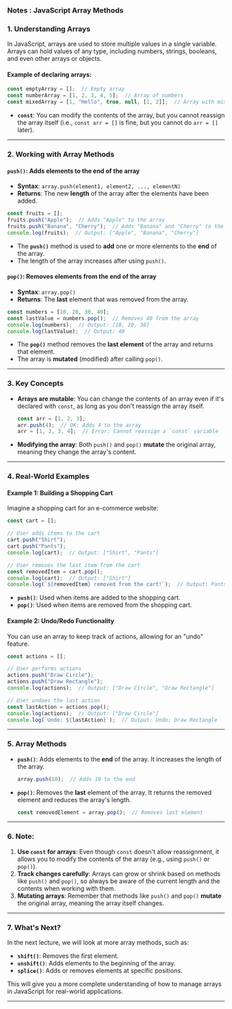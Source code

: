 ### Notes : JavaScript Array Methods


### **1. Understanding Arrays**

In JavaScript, arrays are used to store multiple values in a single variable. Arrays can hold values of any type, including numbers, strings, booleans, and even other arrays or objects.

#### Example of declaring arrays:

```javascript
const emptyArray = [];  // Empty array
const numberArray = [1, 2, 3, 4, 5];  // Array of numbers
const mixedArray = [1, "Hello", true, null, [1, 2]];  // Array with mixed data types
```

- **`const`**: You can modify the contents of the array, but you cannot reassign the array itself (i.e., `const arr = []` is fine, but you cannot do `arr = []` later).
  
---

### **2. Working with Array Methods**

#### **`push()`**: Adds elements to the **end** of the array

- **Syntax**: `array.push(element1, element2, ..., elementN)`
- **Returns**: The new **length** of the array after the elements have been added.

```javascript
const fruits = [];
fruits.push("Apple");  // Adds "Apple" to the array
fruits.push("Banana", "Cherry");  // Adds "Banana" and "Cherry" to the array
console.log(fruits);  // Output: ["Apple", "Banana", "Cherry"]
```

- The **`push()`** method is used to **add** one or more elements to the **end** of the array.
- The length of the array increases after using `push()`.

#### **`pop()`**: Removes elements from the **end** of the array

- **Syntax**: `array.pop()`
- **Returns**: The **last** element that was removed from the array.

```javascript
const numbers = [10, 20, 30, 40];
const lastValue = numbers.pop();  // Removes 40 from the array
console.log(numbers);  // Output: [10, 20, 30]
console.log(lastValue);  // Output: 40
```

- The **`pop()`** method removes the **last element** of the array and returns that element.
- The array is **mutated** (modified) after calling `pop()`.

---

### **3. Key Concepts**

- **Arrays are mutable**: You can change the contents of an array even if it's declared with `const`, as long as you don't reassign the array itself.
  
  ```javascript
  const arr = [1, 2, 3];
  arr.push(4);  // OK: Adds 4 to the array
  arr = [1, 2, 3, 4];  // Error: Cannot reassign a `const` variable
  ```

- **Modifying the array**: Both `push()` and `pop()` **mutate** the original array, meaning they change the array's content.

---

### **4. Real-World Examples**

#### **Example 1: Building a Shopping Cart**

Imagine a shopping cart for an e-commerce website:

```javascript
const cart = [];

// User adds items to the cart
cart.push("Shirt");
cart.push("Pants");
console.log(cart);  // Output: ["Shirt", "Pants"]

// User removes the last item from the cart
const removedItem = cart.pop();
console.log(cart);  // Output: ["Shirt"]
console.log(`${removedItem} removed from the cart!`);  // Output: Pants removed from the cart!
```

- **`push()`**: Used when items are added to the shopping cart.
- **`pop()`**: Used when items are removed from the shopping cart.

#### **Example 2: Undo/Redo Functionality**

You can use an array to keep track of actions, allowing for an "undo" feature.

```javascript
const actions = [];

// User performs actions
actions.push("Draw Circle");
actions.push("Draw Rectangle");
console.log(actions);  // Output: ["Draw Circle", "Draw Rectangle"]

// User undoes the last action
const lastAction = actions.pop();
console.log(actions);  // Output: ["Draw Circle"]
console.log(`Undo: ${lastAction}`);  // Output: Undo: Draw Rectangle
```

---

### **5. Array Methods**

- **`push()`**: Adds elements to the **end** of the array. It increases the length of the array.
  
  ```javascript
  array.push(10);  // Adds 10 to the end
  ```

- **`pop()`**: Removes the **last** element of the array. It returns the removed element and reduces the array's length.

  ```javascript
  const removedElement = array.pop();  // Removes last element
  ```

---

### **6. Note:**

1. **Use `const` for arrays**: Even though `const` doesn't allow reassignment, it allows you to modify the contents of the array (e.g., using `push()` or `pop()`).
2. **Track changes carefully**: Arrays can grow or shrink based on methods like `push()` and `pop()`, so always be aware of the current length and the contents when working with them.
3. **Mutating arrays**: Remember that methods like `push()` and `pop()` **mutate** the original array, meaning the array itself changes.

---

### **7. What's Next?**

In the next lecture, we will look at more array methods, such as:

- **`shift()`**: Removes the first element.
- **`unshift()`**: Adds elements to the beginning of the array.
- **`splice()`**: Adds or removes elements at specific positions.

This will give you a more complete understanding of how to manage arrays in JavaScript for real-world applications.

---
